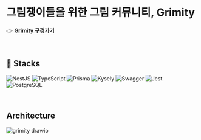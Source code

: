# 그림쟁이들을 위한 그림 커뮤니티, Grimity

👉 [**Grimity 구경가기**](https://www.grimity.com/)

<br/>

## 🚀 Stacks
![NestJS](https://img.shields.io/badge/NestJS-131010?style=for-the-badge&logo=NestJS&logoColor=E0234E)
![TypeScript](https://img.shields.io/badge/TypeScript-3178C6?style=for-the-badge&logo=typescript&logoColor=white)
![Prisma](https://img.shields.io/badge/Prisma-9694FF?style=for-the-badge&logo=Prisma&logoColor=2D3748)
![Kysely](https://img.shields.io/badge/kysely-4169E1?style=for-the-badge)
![Swagger](https://img.shields.io/badge/Swagger-85EA2D?style=for-the-badge&logo=swagger&logoColor=black)
![Jest](https://img.shields.io/badge/Jest-C21325?style=for-the-badge&logo=Jest&logoColor=white)
![PostgreSQL](https://img.shields.io/badge/PostgreSQL-4169E1?style=for-the-badge&logo=postgresql&logoColor=white)

<br/>

## Architecture

![grimity drawio](https://github.com/user-attachments/assets/46aacb7d-27cc-4d2b-9975-64815c83fe12)


<br/>

